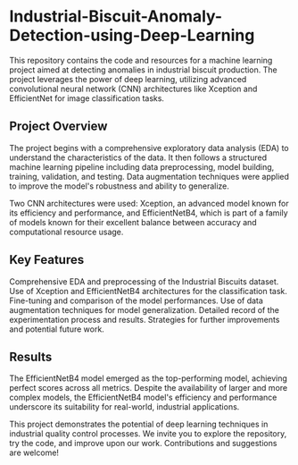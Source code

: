# Industrial-Biscuit-Anomaly-Detection-using-Deep-Learning
This repository contains the code and resources for a machine learning project aimed at detecting anomalies in industrial biscuit production. The project leverages the power of deep learning, utilizing advanced convolutional neural network (CNN) architectures like Xception and EfficientNet for image classification tasks.

## Project Overview
The project begins with a comprehensive exploratory data analysis (EDA) to understand the characteristics of the data. It then follows a structured machine learning pipeline including data preprocessing, model building, training, validation, and testing. Data augmentation techniques were applied to improve the model's robustness and ability to generalize.

Two CNN architectures were used: Xception, an advanced model known for its efficiency and performance, and EfficientNetB4, which is part of a family of models known for their excellent balance between accuracy and computational resource usage.

## Key Features
Comprehensive EDA and preprocessing of the Industrial Biscuits dataset.
Use of Xception and EfficientNetB4 architectures for the classification task.
Fine-tuning and comparison of the model performances.
Use of data augmentation techniques for model generalization.
Detailed record of the experimentation process and results.
Strategies for further improvements and potential future work.
## Results
The EfficientNetB4 model emerged as the top-performing model, achieving perfect scores across all metrics. Despite the availability of larger and more complex models, the EfficientNetB4 model's efficiency and performance underscore its suitability for real-world, industrial applications.

This project demonstrates the potential of deep learning techniques in industrial quality control processes. We invite you to explore the repository, try the code, and improve upon our work. Contributions and suggestions are welcome!
